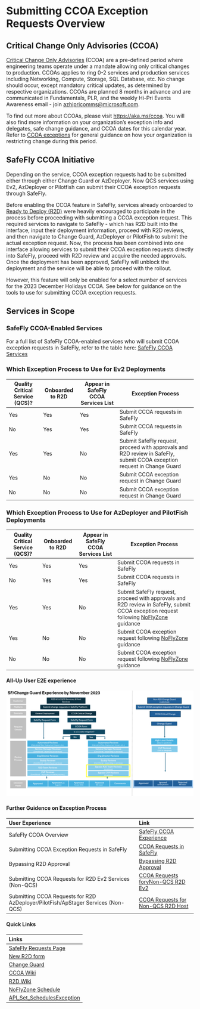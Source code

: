 # Submitting CCOA Exception Requests Overview

## Critical Change Only Advisories (CCOA)
[Critical Change Only Advisories](https://aka.ms/ccoa) (CCOA) are a pre-defined period where engineering teams operate under a mandate allowing only critical changes to production. CCOAs applies to ring 0-2 services and production services including Networking, Compute, Storage, SQL Database, etc. No change should occur, except mandatory critical updates, as determined by respective organizations. CCOAs are planned 8 months in advance and are communicated in Fundamentals, PLR, and the weekly Hi-Pri Events Awareness email - join azhipricomms@microsoft.com.

To find out more about CCOAs, please visit https://aka.ms/ccoa. You will also find more information on your organization’s exception info and delegates, safe change guidance, and CCOA dates for this calendar year. Refer to [CCOA exceptions](http://aka.ms/ccoa/exceptions) for general guidance on how your organization is restricting change during this period.

## SafeFly CCOA Initiative

Depending on the service, CCOA exception requests had to be submitted either through either Change Guard or AzDeployer. Now QCS services using Ev2, AzDeployer or Pilotfish can submit their CCOA exception requests through SafeFly.

Before enabling the CCOA feature in SafeFly, services already onboarded to [Ready to Deploy (R2D)](https://eng.ms/docs/more/sre/engagements/r2d/readme) were heavily encouraged to participate in the process before proceeding with submitting a CCOA exception request. This required services to navigate to SafeFly - which has R2D built into the interface, input their deployment information, proceed with R2D reviews, and then navigate to Change Guard, AzDeployer or PilotFish to submit the actual exception request. Now, the process has been combined into one interface allowing services to submit their CCOA exception requests directly into SafeFly, proceed with R2D review and acquire the needed approvals. Once the deployment has been approved, SafeFly will unblock the deployment and the service will be able to proceed with the rollout.

However, this feature will only be enabled for a select number of services for the 2023 December Holidays CCOA. See below for guidance on the tools to use for submitting CCOA exception requests.

## Services in Scope

### SafeFly CCOA-Enabled Services

For a full list of SafeFly CCOA-enabled services who will submit CCOA exception requests in SafeFly, refer to the table here: [SafeFly CCOA Services](https://eng.ms/docs/products/fcm-engineering-hub/SafeFlyCCOAExceptions/PilotServices/PilotServices)

### Which Exception Process to Use for Ev2 Deployments

| Quality Critical   Service (QCS)? | Onboarded to R2D | Appear in SafeFly CCOA Services List | Exception Process                                                                                                         |
|-----------------------------------|------------------|--------------------------------------|---------------------------------------------------------------------------------------------------------------------------|
| Yes                               | Yes              | Yes                                  | Submit CCOA requests in SafeFly                                                                                           |
| No                                | Yes              | Yes                                  | Submit CCOA requests in SafeFly                                                                                           |
| Yes                               | Yes              | No                                   | Submit SafeFly request, proceed with approvals and R2D review in SafeFly,   submit CCOA exception request in Change Guard |
| Yes                               | No               | No                                   | Submit CCOA exception request in Change Guard                                                                             |
| No                                | No               | No                                   | Submit CCOA exception request in Change Guard                                                                             |

### Which Exception Process to Use for AzDeployer and PilotFish Deployments

| Quality Critical   Service (QCS)? | Onboarded to R2D | Appear in SafeFly CCOA Services List | Exception Process                                                                                                                                                                                                                                      |
|-----------------------------------|------------------|--------------------------------------|--------------------------------------------------------------------------------------------------------------------------------------------------------------------------------------------------------------------------------------------------------|
| Yes                               | Yes              | Yes                                  | Submit CCOA requests in SafeFly                                                                                                                                                                                                                        |
| No                                | Yes              | Yes                                  | Submit CCOA requests in SafeFly                                                                                                                                                                                                                        |
| Yes                               | Yes              | No                                   | Submit SafeFly request, proceed with approvals and R2D review in SafeFly,   submit CCOA exception request following   [NoFlyZone](https://msazure.visualstudio.com/AzureWiki/_wiki/wikis/AzureWiki.wiki/3335/Platform-NoFlyZone-Scheduling)   guidance |
| Yes                               | No               | No                                   | Submit CCOA exception request following   [NoFlyZone](https://msazure.visualstudio.com/AzureWiki/_wiki/wikis/AzureWiki.wiki/3335/Platform-NoFlyZone-Scheduling)   guidance                                                                             |
| No                                | No               | No                                   | Submit CCOA exception request following   [NoFlyZone](https://msazure.visualstudio.com/AzureWiki/_wiki/wikis/AzureWiki.wiki/3335/Platform-NoFlyZone-Scheduling)   guidance                                                                             |

#### All-Up User E2E experience

![alt text](media/E2E_1.png)


#### Further Guidence on Exception Process
| User Experience | Link |
|:-----|:-----|
| SafeFly CCOA Overview| [SafeFly CCOA Experience](https://eng.ms/docs/products/fcm-engineering-hub/SafeFlyCCOAExceptions/PilotServices/PilotServicesOverview) |
|Submitting CCOA Exception Requests in SafeFly|[CCOA Requests in SafeFly](https://eng.ms/docs/products/fcm-engineering-hub/SafeFlyCCOAExceptions/PilotServices/SubmittingCCOARequestsPilot)|
| Bypassing R2D Approval| [Bypassing R2D Approval](https://eng.ms/docs/products/fcm-engineering-hub/SafeFlyCCOAExceptions/PilotServices/BypassingR2D)
| Submitting CCOA Requests for R2D Ev2 Services (Non-QCS)| [CCOA Requests forvNon-QCS R2D Ev2](https://eng.ms/docs/products/fcm-engineering-hub/SafeFlyCCOAExceptions/R2DnonPilotEv2)|
| Submitting CCOA Requests for R2D AzDeployer/PilotFish/ApStager Services (Non-QCS)| [CCOA Requests for Non-QCS R2D Host](https://eng.ms/docs/products/fcm-engineering-hub/SafeFlyCCOAExceptions/R2DnonPilotAzD)|

#### Quick Links
|Links|
|:-----|
|[SafeFly Requests Page](https://safefly.azure.com/safe-fly-request/r2d/new)|
|[New R2D form](https://aka.ms/r2d)|
|[Change Guard](https://aka.ms/changeguard)|
|[CCOA Wiki](https://aka.ms/ccoa)|
|[R2D Wiki](https://eng.ms/docs/more/sre/engagements/r2d/readme)|
|[NoFlyZone Schedule](https://msazure.visualstudio.com/AzureWiki/_wiki/wikis/AzureWiki.wiki/3335/Platform-NoFlyZone-Scheduling?anchor=1.-how-to-bypass-noflyzone-schedule-for-critical-or-security-fixes)|
|[API_Set_SchedulesException](https://msazure.visualstudio.com/AzureWiki/_wiki/wikis/AzureWiki.wiki/52501/API_Set_SchedulesException)|




<!--| R2D AzDeployer/PilotFish/AP Stager Services (Non-Pilot)| [R2D AzD Services](https://eng.ms/docs/products/fcm-engineering-hub/SafeFlyCCOAExceptions/R2DnonPilotAzD)| -->
